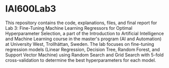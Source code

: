 # IAI600Lab3
This repository contains the code, explanations, files, and final report for Lab 3: Fine-Tuning Machine Learning Regressors for Optimal Hyperparameter Selection, a part of the Introduction to Artificial Intelligence and Machine Learning course in the master's program (AI and Automation) at University West, Trollhättan, Sweden. The lab focuses on fine-tuning regression models (Linear Regression, Decision Tree, Random Forest, and Support Vector Machine) using Random Search and Grid Search with 5-fold cross-validation to determine the best hyperparameters for each model.
